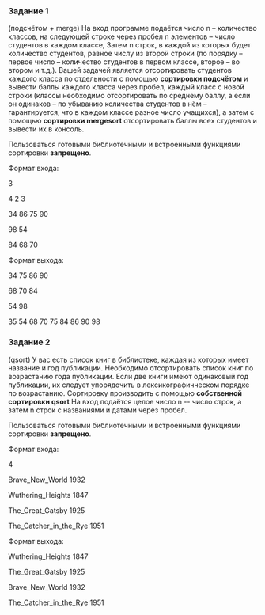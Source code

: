 ### **Задание 1**
(подсчётом + merge) На вход программе подаётся число n – количество классов, на следующей строке через пробел n элементов – число студентов в каждом классе, Затем n строк, в каждой из которых будет количество студентов, равное числу из второй строки (по порядку – первое число – количество студентов в первом классе, второе – во втором и т.д.). Вашей задачей является отсортировать студентов каждого класса по отдельности с помощью **сортировки подсчётом** и вывести баллы каждого класса через пробел, каждый класс с новой строки (классы необходимо отсортировать по среднему баллу, а если он одинаков – по убыванию количества студентов в нём – гарантируется, что в каждом классе разное число учащихся), а затем с помощью **сортировки mergesort** отсортировать баллы всех студентов и вывести их в консоль.
 
Пользоваться готовыми библиотечными и встроенными функциями сортировки **запрещено**.
 
Формат входа:

3

4 2 3

34 86 75 90

98 54

84 68 70

 
Формат выхода:

34 75 86 90

68 70 84

54 98

35 54 68 70 75 84 86 90 98



### **Задание 2**
(qsort) У вас есть список книг в библиотеке, каждая из которых имеет название и год публикации. Необходимо отсортировать список книг по возрастанию года публикации. Если две книги имеют одинаковый год публикации, их следует упорядочить в лексикографичческом порядке по возрастанию. Сортировку производить с помощью **собственной сортировки qsort** На вход подаётся целое число n -- число строк, а затем n строк с названиями и датами через пробел.
 
Пользоваться готовыми библиотечными и встроенными функциями сортировки **запрещено**.
 
Формат входа:

4

Brave_New_World 1932

Wuthering_Heights 1847

The_Great_Gatsby 1925

The_Catcher_in_the_Rye 1951

Формат выхода:

Wuthering_Heights 1847

The_Great_Gatsby 1925

Brave_New_World 1932

The_Catcher_in_the_Rye 1951

